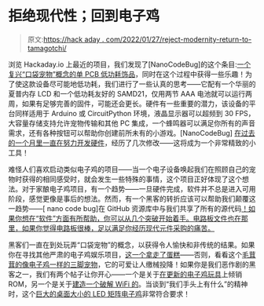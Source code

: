 # 拒绝现代性；回到电子鸡

> 原文:[https://hack aday . com/2022/01/27/reject-modernity-return-to-tamagotchi/](https://hackaday.com/2022/01/27/reject-modernity-return-to-tamagotchi/)

浏览 Hackaday.io 上最近的项目，我们发现了[NanoCodeBug]的这个条目:[一个复兴“口袋宠物”概念的单 PCB 低功耗饰品](https://hackaday.io/project/183032-paw-pet)，同时在这个过程中获得一些乐趣！为了使这款设备尽可能地低功耗，我们进行了一些认真的思考——它配有一个华丽的夏普内存 LCD 和一个低功耗友好的 SAMD21，仅用两节 AAA 电池就可以运行两周，如果有足够完善的固件，可能还会更长。硬件有一些重要的潜力，该设备的平台同样适用于 Arduino 或 CircuitPython 环境，液晶显示器可以超频到 30 FPS，大容量存储支持允许宠物传输和其他 PC 集成，一个蜂鸣器可以满足你所有的声音需求，还有各种按钮可以帮助你创建前所未有的小游戏。[NanoCodeBug] [在过去的一个月里一直在努力开发硬件](https://hackaday.io/project/183032-paw-pet/log/202498-revision-64)，经历了几次修改——这将成为一个非常精致的小工具！

难怪人们喜欢启动类似电子鸡的项目——当一个电子设备唤起我们在照顾自己的宠物时获得的相同感受时，就会发生一些特殊的事情，这个项目正好体现了这个想法。对于家酿电子鸡项目，有一个趋势——一旦硬件完成，软件并不总是进入可用阶段，感觉更像是事后的想法。然而，有一个黑客的转折应该可以帮助我们颠覆这一趋势——[ nano code bug]在 GitHub 资源库中与我们共享了所有的源代码[！如果你想在“软件”方面有所帮助，你可以从几个突破开始着手。电路板文件也在那里，如果你觉得电路板很棒，足以满足你经历现代元件采购的痛苦。](https://github.com/NanoCodeBug/pawpet)

黑客们一直在到处玩弄“口袋宠物”的概念，以获得令人愉快和非传统的结果。如果你在寻找其他严肃的电子鸡娱乐项目，[这一个拿走了蛋糕](https://hackaday.com/2020/04/06/put-an-open-source-demon-in-your-pocket/)——否则，看看这个[毛茸茸的像电子鸡一样的三脚宠物](https://hackaday.com/2020/06/27/the-trouble-with-tamagotchis/)，它的可爱让人缴械投降！如果你是我们恶作剧的黑客之一，我们有两个帖子让你开心——一个是关于[在更新的电子鸡玩具](https://hackaday.com/2013/05/24/tamagotchi-rom-dump-and-reverse-engineering/)上倾销 ROM，另一个是关于[建造一个破解 WiFi 的](https://hackaday.com/2019/10/16/a-tamagotchi-for-wifi-cracking/)。当谈到“我们手头上有什么”的精神时，这个[巨大的桌面大小的 LED 矩阵电子鸡](https://hackaday.com/2014/04/13/desktop-sized-tamagotchi-is-even-harder-to-ignore/)非常符合要求！